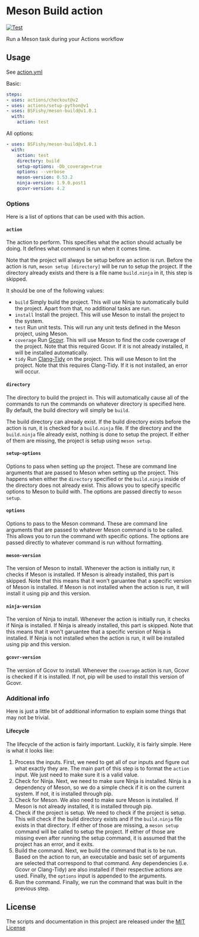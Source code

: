 # Meson Build action
[![Test](https://github.com/BSFishy/meson-build/workflows/Test/badge.svg)](https://github.com/BSFishy/meson-build/actions)

Run a Meson task during your Actions workflow

## Usage
See [action.yml](action.yml)

Basic:
```yaml
steps:
- uses: actions/checkout@v2
- uses: actions/setup-python@v1
- uses: BSFishy/meson-build@v1.0.1
  with:
    action: test
```

All options:
```yaml
- uses: BSFishy/meson-build@v1.0.1
  with:
    action: test
    directory: build
    setup-options: -Db_coverage=true
    options: --verbose
    meson-version: 0.53.2
    ninja-version: 1.9.0.post1
    gcovr-version: 4.2
```

### Options
Here is a list of options that can be used with this action.

#### `action`
The action to perform.
This specifies what the action should actually be doing.
It defines what command is run when it comes time.

Note that the project will always be setup before an action is run.
Before the action is run, `meson setup [directory]` will be run to setup the project.
If the directory already exists and there is a file name `build.ninja` in it, this step is skipped.

It should be one of the following values:
 - `build`
  Simply build the project. This will use Ninja to automatically build the project. Apart from that, no additional tasks are run.
 - `install`
  Install the project. This will use Meson to install the project to the system.
 - `test`
  Run unit tests. This will run any unit tests defined in the Meson project, using Meson.
 - `coverage`
  Run [Gcovr](https://gcovr.com/en/stable/). This will use Meson to find the code coverage of the project.
  Note that this required Gcovr. If it is not already installed, it will be installed automatically.
 - `tidy`
  Run [Clang-Tidy](https://clang.llvm.org/extra/clang-tidy/) on the project. This will use Meson to lint the project.
  Note that this requires Clang-Tidy. If it is not installed, an error will occur.

#### `directory`
The directory to build the project in.
This will automatically cause all of the commands to run the commands on whatever directory is specified here.
By default, the build directory will simply be `build`.

The build directory can already exist.
If the build directory exists before the action is run, it is checked for a `build.ninja` file.
If the directory and the `build.ninja` file already exist, nothing is done to setup the project.
If either of them are missing, the project is setup using `meson setup`.

#### `setup-options`
Options to pass when setting up the project.
These are command line arguments that are passed to Meson when setting up the project.
This happens when either the `directory` specified or the `build.ninja` inside of the directory does not already exist.
This allows you to specify specific options to Meson to build with.
The options are passed directly to `meson setup`.

#### `options`
Options to pass to the Meson command.
These are command line arguments that are passed to whatever Meson command is to be called.
This allows you to run the command with specific options.
The options are passed directly to whatever command is run without formatting.

#### `meson-version`
The version of Meson to install.
Whenever the action is initially run, it checks if Meson is installed.
If Meson is already installed, this part is skipped.
Note that this means that it won't garuantee that a specific version of Meson is installed.
If Meson is not installed when the action is run, it will install it using pip and this version.

#### `ninja-version`
The version of Ninja to install.
Whenever the action is initially run, it checks if Ninja is installed.
If Ninja is already installed, this part is skipped.
Note that this means that it won't garuantee that a specific version of Ninja is installed.
If Ninja is not installed when the action is run, it will be installed using pip and this version.

#### `gcovr-version`
The version of Gcovr to install.
Whenever the `coverage` action is run, Gcovr is checked if it is installed.
If not, pip will be used to install this version of Gcovr.

### Additional info
Here is just a little bit of additional information to explain some things that may not be trivial.

#### Lifecycle
The lifecycle of the action is fairly important.
Luckily, it is fairly simple.
Here is what it looks like:

 1. Process the inputs.
  First, we need to get all of our inputs and figure out what exactly they are. The main part of this step is to format the `action` input. We just need to make sure it is a valid value.
 2. Check for Ninja.
  Next, we need to make sure Ninja is installed. Ninja is a dependency of Meson, so we do a simple check if it is on the current system. If not, it is installed through pip.
 3. Check for Meson.
  We also need to make sure Meson is installed. If Meson is not already installed, it is installed through pip.
 4. Check if the project is setup.
  We need to check if the project is setup. This will check if the build directory exists and if the `build.ninja` file exists in that directory. If either of those are missing, a `meson setup` command will be called to setup the project. If either of those are missing even after running the setup command, it is assumed that the project has an error, and it exits.
 5. Build the command.
  Next, we build the command that is to be run. Based on the action to run, an executable and basic set of arguments are selected that correspond to that command. Any dependencies (i.e. Gcovr or Clang-Tidy) are also installed if their respective actions are used. Finally, the `options` input is appended to the arguments.
 6. Run the command.
  Finally, we run the command that was built in the previous step.

## License

The scripts and documentation in this project are released under the [MIT License](LICENSE)
